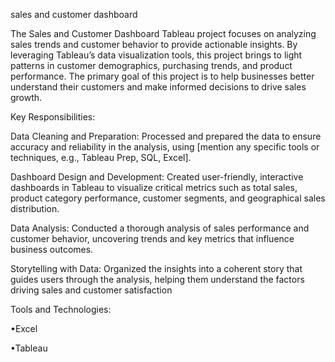 sales and customer dashboard

The Sales and Customer Dashboard Tableau project focuses on analyzing sales trends and customer behavior to provide actionable insights. 
By leveraging Tableau’s data visualization tools, this project brings to light patterns in customer demographics, purchasing trends, and product performance.
The primary goal of this project is to help businesses better understand their customers and make informed decisions to drive sales growth.

Key Responsibilities:

Data Cleaning and Preparation: Processed and prepared the data to ensure accuracy and reliability in the analysis, 
using [mention any specific tools or techniques, e.g., Tableau Prep, SQL, Excel].

Dashboard Design and Development: Created user-friendly, interactive dashboards in Tableau to visualize critical metrics such as total sales, 
product category performance, customer segments, and geographical sales distribution.

Data Analysis: Conducted a thorough analysis of sales performance and customer behavior, uncovering trends and key metrics that influence business outcomes.

Storytelling with Data: Organized the insights into a coherent story that guides users through the analysis, helping them understand the factors driving sales and customer satisfaction

Tools and Technologies:

•Excel

•Tableau

